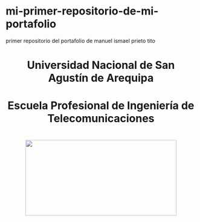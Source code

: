 # mi-primer-repositorio-de-mi-portafolio
primer repositorio del portafolio de manuel ismael prieto tito
<center> <h1>Universidad Nacional de San Agustín de Arequipa</h1> </center> 
<center> <h1>Escuela Profesional de Ingeniería de Telecomunicaciones</h1> </center> 
<center> <h1> </h1> </center> 
<center><img src="https://user-images.githubusercontent.com/19308295/115939517-f1c6fe80-a463-11eb-989c-812ab4942586.png" width="400" height="200"></center>
